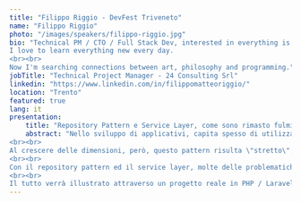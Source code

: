 ```yaml
---
title: "Filippo Riggio - DevFest Triveneto"
name: "Filippo Riggio"
photo: "/images/speakers/filippo-riggio.jpg"
bio: "Technical PM / CTO / Full Stack Dev, interested in everything is binary.
I love to learn everything new every day.
<br><br>
Now I'm searching connections between art, philosophy and programming."
jobTitle: "Technical Project Manager - 24 Consulting Srl"
linkedin: "https://www.linkedin.com/in/filippomatteoriggio/"
location: "Trento"
featured: true
lang: it
presentation:
    title: "Repository Pattern e Service Layer, come sono rimasto fulminato sulla via di Damasco"
    abstract: "Nello sviluppo di applicativi, capita spesso di utilizzare il pattern MVC (probabilmente il pattern più conosciuto).
<br><br>
Al crescere delle dimensioni, però, questo pattern risulta \"stretto\"; con limiti di architettura all'aumentare del numero di funzionalità.
<br><br>
Con il repository pattern ed il service layer, molte delle problematiche legate al pattern MVC spariscono; rendendo agevole e consistente lo sviluppo e la manutenibilità degli applicativi.
<br><br>
Il tutto verrà illustrato attraverso un progetto reale in PHP / Laravel."
---
```

